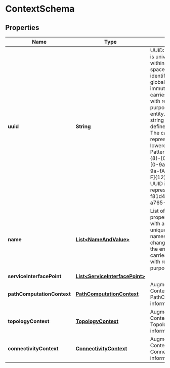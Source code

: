 
# ContextSchema

## Properties
Name | Type | Description | Notes
------------ | ------------- | ------------- | -------------
**uuid** | **String** | UUID: An identifier that is universally unique within an identifier space, where the identifier space is itself globally unique, and immutable. An UUID carries no semantics with respect to the purpose or state of the entity. UUID here uses string representation as defined in RFC 4122.  The canonical representation uses lowercase characters. Pattern: [0-9a-fA-F]{8}-[0-9a-fA-F]{4}-[0-9a-fA-F]{4}-&#39; + &#39;[0-9a-fA-F]{4}-[0-9a-fA-F]{12} Example of a UUID in string representation: f81d4fae-7dec-11d0-a765-00a0c91e6bf6 |  [optional]
**name** | [**List&lt;NameAndValue&gt;**](NameAndValue.md) | List of names. A property of an entity with a value that is unique in some namespace but may change during the life of the entity. A name carries no semantics with respect to the purpose of the entity. |  [optional]
**serviceInterfacePoint** | [**List&lt;ServiceInterfacePoint&gt;**](ServiceInterfacePoint.md) |  |  [optional]
**pathComputationContext** | [**PathComputationContext**](PathComputationContext.md) | Augments the base TAPI Context with PathComputationService information |  [optional]
**topologyContext** | [**TopologyContext**](TopologyContext.md) | Augments the base TAPI Context with TopologyService information |  [optional]
**connectivityContext** | [**ConnectivityContext**](ConnectivityContext.md) | Augments the base TAPI Context with ConnectivityService information |  [optional]




